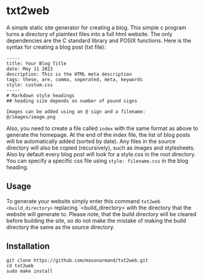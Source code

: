 # txt2web
A simple static site generator for creating a blog.
This simple c program turns a directory of plaintext files into a full html website.
The only dependencies are the C standard library and POSIX functions.
Here is the syntax for creating a blog post (txt file):
```
-----
title: Your Blog Title
date: May 11 2023
description: This is the HTML meta description
tags: these, are, comma, seperated, meta, keywords
style: custom.css
-----
# Markdown style headings
## heading size depends on number of pound signs

Images can be added using an @ sign and a filename:
@/images/image.png
```
Also, you need to create a file called `index` with the same format as above to generate the homepage. At the end of the index file, the list of blog posts will be automatically added (sorted by date). Any files in the source directory will also be copied (recursively), such as images and stylesheets. Also by default every blog post will look for a style.css in the root directory. You can specify a specific css file using `style: filename.css` in the blog heading.

## Usage
To generate your website simply enter this command
`txt2web <build_directory>`
replacing `<build_directory> with the directory that the website will generate to. Please note, that the build directory will be cleared before building the site, so do not make the mistake of making the build directory the same as the source directory.

## Installation
```
git clone https://github.com/masonarmand/txt2web.git
cd txt2web
sudo make install
```
